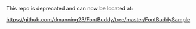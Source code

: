This repo is deprecated and can now be located at:

https://github.com/dmanning23/FontBuddy/tree/master/FontBuddySample
